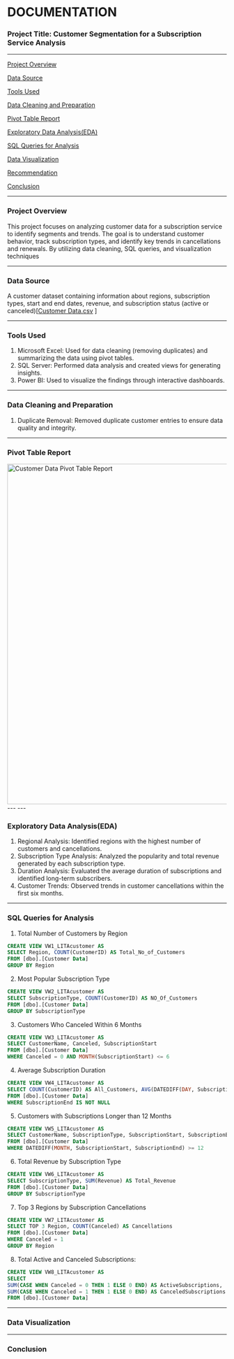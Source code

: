 # DOCUMENTATION

### Project Title: Customer Segmentation for a Subscription Service Analysis
---
[Project Overview](#project-overview)

[Data Source](#data-source)

[Tools Used](#tool-used)

[Data Cleaning and Preparation](#data-cleaning-and-preparation)

[Pivot Table Report](#pivot-table-report)

[Exploratory Data Analysis(EDA)](#exploratory-data-analysis(eda))

[SQL Queries for Analysis](#sql-queries-for-analysis)

[Data Visualization](#data-visualization)

[Recommendation](#recommendation)

[Conclusion](#conclusion)

---
### Project Overview
This project focuses on analyzing customer data for a subscription service to identify segments and trends. The goal is to understand customer behavior, track subscription types, and identify key trends in cancellations and renewals. By utilizing data cleaning, SQL queries, and visualization techniques 

---

### Data Source
A customer dataset containing information about regions, subscription types, start and end dates, revenue, and subscription status (active or canceled)[[Customer Data.csv](https://github.com/user-attachments/files/17507351/Customer.Data.csv)
]

---

### Tools Used
1. Microsoft Excel: Used for data cleaning (removing duplicates) and summarizing the data using pivot tables.
2. SQL Server: Performed data analysis and created views for generating insights.
3. Power BI: Used to visualize the findings through interactive dashboards.

---

### Data Cleaning and Preparation
1.	Duplicate Removal: Removed duplicate customer entries to ensure data quality and integrity.
---

### Pivot Table Report

<img width="779" alt="Customer Data Pivot Table Report" src="https://github.com/user-attachments/assets/df361e5c-0ca7-43d6-ad3b-60be678492c4">
---
---

### Exploratory Data Analysis(EDA)

1. 	Regional Analysis: Identified regions with the highest number of customers and cancellations.
2. Subscription Type Analysis: Analyzed the popularity and total revenue generated by each subscription type.
3. Duration Analysis: Evaluated the average duration of subscriptions and identified long-term subscribers.
4. Customer Trends: Observed trends in customer cancellations within the first six months.

---

  ### SQL Queries for Analysis
1. 	Total Number of Customers by Region
   ```sql
CREATE VIEW VW1_LITAcustomer AS
SELECT Region, COUNT(CustomerID) AS Total_No_of_Customers
FROM [dbo].[Customer Data]
GROUP BY Region
```
2. 	Most Popular Subscription Type
```sql
CREATE VIEW VW2_LITAcustomer AS
SELECT SubscriptionType, COUNT(CustomerID) AS NO_Of_Customers
FROM [dbo].[Customer Data]
GROUP BY SubscriptionType

```
3.	Customers Who Canceled Within 6 Months
```sql
CREATE VIEW VW3_LITAcustomer AS
SELECT CustomerName, Canceled, SubscriptionStart
FROM [dbo].[Customer Data]
WHERE Canceled = 0 AND MONTH(SubscriptionStart) <= 6

```
4. 	Average Subscription Duration
```sql
CREATE VIEW VW4_LITAcustomer AS
SELECT COUNT(CustomerID) AS All_Customers, AVG(DATEDIFF(DAY, SubscriptionStart, SubscriptionEnd)) AS Average_Subscription_Duration
FROM [dbo].[Customer Data]
WHERE SubscriptionEnd IS NOT NULL

```
5.	Customers with Subscriptions Longer than 12 Months
```sql
CREATE VIEW VW5_LITAcustomer AS
SELECT CustomerName, SubscriptionType, SubscriptionStart, SubscriptionEnd
FROM [dbo].[Customer Data]
WHERE DATEDIFF(MONTH, SubscriptionStart, SubscriptionEnd) >= 12

```
6. Total Revenue by Subscription Type
```sql
CREATE VIEW VW6_LITAcustomer AS
SELECT SubscriptionType, SUM(Revenue) AS Total_Revenue
FROM [dbo].[Customer Data]
GROUP BY SubscriptionType

```
7. 	Top 3 Regions by Subscription Cancellations
```sql
CREATE VIEW VW7_LITAcustomer AS
SELECT TOP 3 Region, COUNT(Canceled) AS Cancellations
FROM [dbo].[Customer Data]
WHERE Canceled = 1
GROUP BY Region

```
8. Total Active and Canceled Subscriptions:
```sql
CREATE VIEW VW8_LITAcustomer AS
SELECT
SUM(CASE WHEN Canceled = 0 THEN 1 ELSE 0 END) AS ActiveSubscriptions,
SUM(CASE WHEN Canceled = 1 THEN 1 ELSE 0 END) AS CanceledSubscriptions
FROM [dbo].[Customer Data]
```
---
### Data Visualization

---

### Conclusion

